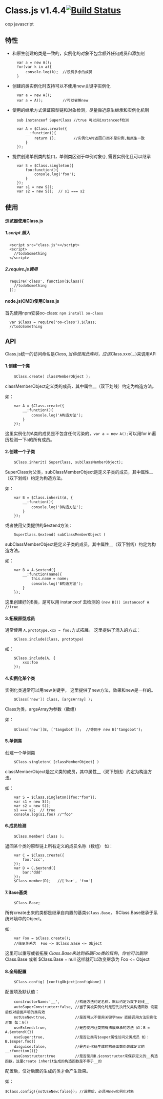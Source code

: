 Class.js v1.4.4[![Build Status](https://travis-ci.org/fengdi/Class.js.svg?branch=master)](https://travis-ci.org/fengdi/Class.js)
========
oop javascript

## 特性 ##

- 和原生创建的类是一致的，实例化的对象不包含额外任何成员和添加剂

		var a = new A();
		for(var k in a){
			console.log(k);  //没有多余的成员
		}

- 创建的类实例化时支持可以不使用new关键字实例化 

		var a = new A();
		var a = A();         //可以省略new

- 使用的继承方式保证原型链和对象检测，尽量靠近原生继承和实例化机制
		
		sub instanceof SuperClass //true 可以用instanceof检测

		var A = $Class.create({
			__:function(){
				return {};        //实例化A时返回{}而不是实例,和原生一致
			}
		});

- 提供创建单例类的接口，单例类区别于单例对象{}, 需要实例化且可以继承
	
		var S = $Class.singleton({
			foo:function(){
				console.log('foo');
			}
		});
		var s1 = new S();
		var s2 = new S();  // s1 === s2
 
## 使用 ##

#### 浏览器使用Class.js ####

##### 1.script 插入 #####

      <script src="class.js"></script>
      <script>
        //todoSomething
      </script>

##### 2.require.js调用 #####

      require('class', function($Class){
		//todoSomething
      });

#### node.js(CMD)使用Class.js ####

首先使用npm安装oo-class:  `npm install oo-class`

      var $Class = require('oo-class').$Class;
      //todoSomething

## API ##

Class.js统一的访问命名是$Class, 当你使用此库时，应该$Class.xxx(...)来调用API

#### 1.创建一个类 ####

		$Class.create( classMemberObject );

classMemberObject定义类的成员，其中属性__（双下划线）约定为构造方法。

如：
		
		var A = $Class.create({
			__:function(){
				console.log('A构造方法');
			}
		});


这里实例化的A类的成员是不包含任何污染的，`var a = new A();`可以用for in遍历检测一下a的所有成员。


#### 2.创建一个子类 ####

		$Class.inherit( SuperClass, subClassMemberObject);
SuperClass为父类，subClassMemberObject是定义子类的成员，其中属性__（双下划线）约定为构造方法。

如：
		
		var B = $Class.inherit(A, {
			__:function(){
				console.log('B构造方法');
			}
		});

或者使用父类提供的$extend方法：

		SuperClass.$extend( subClassMemberObject )

subClassMemberObject是定义子类的成员，其中属性__（双下划线）约定为构造方法。

如：

		var B = A.$extend({
			__:function(name){
				this.name = name;
				console.log('B构造方法');
			}
		});


这里创建好的B类，是可以用 instanceof 去检测的 `(new B()) instanceof A  //true`


#### 3.拓展原型成员 ####
通常使用 `A.prototype.xxx = foo;`方式拓展。
这里提供了混入的方式：

		$Class.include(Class, prototype)
如：

		$Class.include(A, {
			xxx:foo		
		});


#### 4.实例化某个类 ####
实例化类通常可以用new关键字， 这里提供了new方法，效果和new是一样的。

		$Class['new']( Class, [argsArray] );

Class为类，argsArray为参数（数组）

如：

		$Class['new'](B, ['tangobot']);  //等同于 new B('tangobot');

#### 5.单例类 ####
创建一个单例类

		$Class.singleton( [classMemberObject] )

classMemberObject是定义类的成员，其中属性__（双下划线）约定为构造方法。

如：

		var S = $Class.singleton({foo:"foo"});
		var s1 = new S();
		var s2 = new S();
		s1 === s2;  // true
		console.log(s1.foo) //"foo"

#### 6.成员检测 ####

		$Class.member( Class );

返回某个类的原型链上所有定义的成员名称（数组）
如：

		var C = $Class.create({
			foo:'ccc',
		});
		var D = C.$extend({
			bar:'ddd'
		});
		$Class.member(D);   //['bar', 'foo']

		
		
#### 7.Base基类 ####

		$Class.Base;

所有create出来的类都是继承自内置的基类`$Class.Base`， $Class.Base继承于系统环境中的Object。

如:

		var Foo = $Class.create();  
		//继承关系为	 Foo <= $Class.Base <= Object

这里可以重写或者拓展 $Class.Base 来达到拓展Foo类的目的， 
你也可以删除$Class.Base 或者 $Class.Base = null 这样就可以改变继承为 Foo <= Object



#### 8.全局配置 ####

		$Class.config( [configObject|configName] )

配置项及默认值：

        constructorName:'__',       //构造方法约定名称，默认约定为双下划线__
		autoSuperConstructor:false, //当子类被实例化时是否先执行父类构造函数 设置后仅对后面声明的类有效
		notUseNew:true,             //是否可以不使用关键字new 直接调用方法实例化对象 如：A()
		useExtend:true,             //是否使用让类拥有拓展继承的方法 如：B = A.$extend({})
		useSuper:true,              //是否让类有$super属性访问父类成员 如：B.$super.foo()
		disguise:false,             //是否让代码生成的构造函数伪装成定义的__:function(){}
		useConstructor:true  		//是否使用B.$constructor来保存定义的__构造函数，这里create inherit生成的构造函数是不等于__的

配置后，仅对后面的生成的类才会产生效果。

如：
	
	$Class.config({notUseNew:false}); //设置后，必须用new实例化对象
